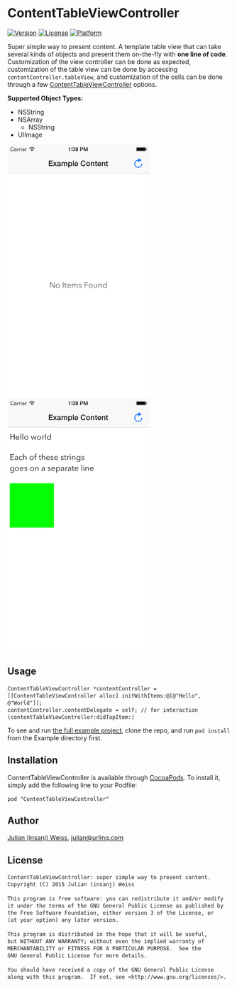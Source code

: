 # ContentTableViewController

[![Version](https://img.shields.io/cocoapods/v/ContentTableViewController.svg?style=flat)](http://cocoadocs.org/docsets/ContentTableViewController)
[![License](https://img.shields.io/cocoapods/l/ContentTableViewController.svg?style=flat)](http://cocoadocs.org/docsets/ContentTableViewController)
[![Platform](https://img.shields.io/cocoapods/p/ContentTableViewController.svg?style=flat)](http://cocoadocs.org/docsets/ContentTableViewController)

Super simple way to present content. A template table view that can take several kinds of objects and present them on-the-fly with **one line of code**. Customization of the view controller can be done as expected, customization of the table view can be done by accessing `contentController.tableView`, and customization of the cells can be done through a few [ContentTableViewController](https://github.com/insanj/ContentTableViewController/blob/master/Pod/Classes/ContentTableViewController.h) options.

**Supported Object Types:**

- NSString
- NSArray
    - NSString
- UIImage

![](example-empty.png) ![](example-full.png)

## Usage

	ContentTableViewController *contentController = [[ContentTableViewController alloc] initWithItems:@[@"Hello", @"World"]];
	contentController.contentDelegate = self; // for interaction (contentTableViewController:didTapItem:)	

To see and run [the full example project](https://github.com/insanj/ContentTableViewController/blob/master/Example/ContentTableViewController/INSViewController.m
), clone the repo, and run `pod install` from the Example directory first.

## Installation

ContentTableViewController is available through [CocoaPods](http://cocoapods.org). To install
it, simply add the following line to your Podfile:

    pod "ContentTableViewController"

## Author

[Julian (insanj) Weiss](https://twitter.com/insanj), [julian@urlinq.com](mailto:julian@urlinq.com)

## License

	ContentTableViewController: super simple way to present content.
	Copyright (C) 2015 Julian (insanj) Weiss
	
    This program is free software: you can redistribute it and/or modify
    it under the terms of the GNU General Public License as published by
    the Free Software Foundation, either version 3 of the License, or
    (at your option) any later version.

    This program is distributed in the hope that it will be useful,
    but WITHOUT ANY WARRANTY; without even the implied warranty of
    MERCHANTABILITY or FITNESS FOR A PARTICULAR PURPOSE.  See the
    GNU General Public License for more details.

    You should have received a copy of the GNU General Public License
    along with this program.  If not, see <http://www.gnu.org/licenses/>.